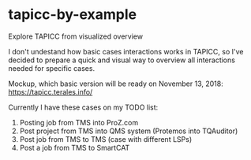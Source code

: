 # tapicc-by-example

Explore TAPICC from visualized overview

I don't undestand how basic cases interactions works in TAPICC, so I've decided to prepare a quick and visual way to overview all interactions needed for specific cases.

Mockup, which basic version will be ready on November 13, 2018: https://tapicc.terales.info/

Currently I have these cases on my TODO list:

1) Posting job from TMS into ProZ.com
2) Post project from TMS into QMS system (Protemos into TQAuditor)
3) Post job from TMS to TMS (case with different LSPs)
4) Post a job from TMS to SmartCAT
